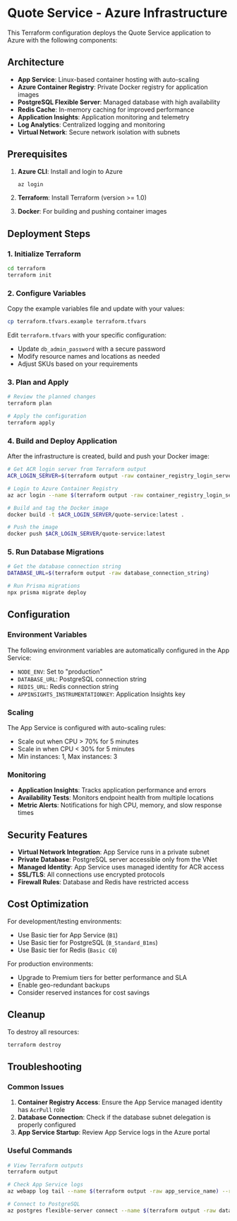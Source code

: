 # Quote Service - Azure Infrastructure

This Terraform configuration deploys the Quote Service application to Azure with the following components:

## Architecture

- **App Service**: Linux-based container hosting with auto-scaling
- **Azure Container Registry**: Private Docker registry for application images
- **PostgreSQL Flexible Server**: Managed database with high availability
- **Redis Cache**: In-memory caching for improved performance
- **Application Insights**: Application monitoring and telemetry
- **Log Analytics**: Centralized logging and monitoring
- **Virtual Network**: Secure network isolation with subnets

## Prerequisites

1. **Azure CLI**: Install and login to Azure
   ```bash
   az login
   ```

2. **Terraform**: Install Terraform (version >= 1.0)

3. **Docker**: For building and pushing container images

## Deployment Steps

### 1. Initialize Terraform

```bash
cd terraform
terraform init
```

### 2. Configure Variables

Copy the example variables file and update with your values:

```bash
cp terraform.tfvars.example terraform.tfvars
```

Edit `terraform.tfvars` with your specific configuration:
- Update `db_admin_password` with a secure password
- Modify resource names and locations as needed
- Adjust SKUs based on your requirements

### 3. Plan and Apply

```bash
# Review the planned changes
terraform plan

# Apply the configuration
terraform apply
```

### 4. Build and Deploy Application

After the infrastructure is created, build and push your Docker image:

```bash
# Get ACR login server from Terraform output
ACR_LOGIN_SERVER=$(terraform output -raw container_registry_login_server)

# Login to Azure Container Registry
az acr login --name $(terraform output -raw container_registry_login_server | cut -d'.' -f1)

# Build and tag the Docker image
docker build -t $ACR_LOGIN_SERVER/quote-service:latest .

# Push the image
docker push $ACR_LOGIN_SERVER/quote-service:latest
```

### 5. Run Database Migrations

```bash
# Get the database connection string
DATABASE_URL=$(terraform output -raw database_connection_string)

# Run Prisma migrations
npx prisma migrate deploy
```

## Configuration

### Environment Variables

The following environment variables are automatically configured in the App Service:

- `NODE_ENV`: Set to "production"
- `DATABASE_URL`: PostgreSQL connection string
- `REDIS_URL`: Redis connection string
- `APPINSIGHTS_INSTRUMENTATIONKEY`: Application Insights key

### Scaling

The App Service is configured with auto-scaling rules:
- Scale out when CPU > 70% for 5 minutes
- Scale in when CPU < 30% for 5 minutes
- Min instances: 1, Max instances: 3

### Monitoring

- **Application Insights**: Tracks application performance and errors
- **Availability Tests**: Monitors endpoint health from multiple locations
- **Metric Alerts**: Notifications for high CPU, memory, and slow response times

## Security Features

- **Virtual Network Integration**: App Service runs in a private subnet
- **Private Database**: PostgreSQL server accessible only from the VNet
- **Managed Identity**: App Service uses managed identity for ACR access
- **SSL/TLS**: All connections use encrypted protocols
- **Firewall Rules**: Database and Redis have restricted access

## Cost Optimization

For development/testing environments:
- Use Basic tier for App Service (`B1`)
- Use Basic tier for PostgreSQL (`B_Standard_B1ms`)
- Use Basic tier for Redis (`Basic C0`)

For production environments:
- Upgrade to Premium tiers for better performance and SLA
- Enable geo-redundant backups
- Consider reserved instances for cost savings

## Cleanup

To destroy all resources:

```bash
terraform destroy
```

## Troubleshooting

### Common Issues

1. **Container Registry Access**: Ensure the App Service managed identity has `AcrPull` role
2. **Database Connection**: Check if the database subnet delegation is properly configured
3. **App Service Startup**: Review App Service logs in the Azure portal

### Useful Commands

```bash
# View Terraform outputs
terraform output

# Check App Service logs
az webapp log tail --name $(terraform output -raw app_service_name) --resource-group $(terraform output -raw resource_group_name)

# Connect to PostgreSQL
az postgres flexible-server connect --name $(terraform output -raw database_name) --admin-user $(terraform output -raw db_admin_username)
```